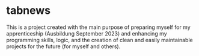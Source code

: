 # tabnews

This is a project created with the main purpose of preparing myself for my apprenticeship (Ausbildung September 2023) and enhancing my programming skills, logic, and the creation of clean and easily maintainable projects for the future (for myself and others).
